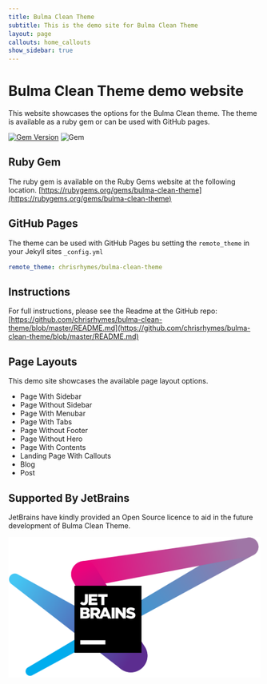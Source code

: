 ```yaml
---
title: Bulma Clean Theme
subtitle: This is the demo site for Bulma Clean Theme
layout: page
callouts: home_callouts
show_sidebar: true
---
```


# Bulma Clean Theme demo website

This website showcases the options for the Bulma Clean theme. The theme is available as a ruby gem or can be used with GitHub pages. 

[![Gem Version](https://badge.fury.io/rb/bulma-clean-theme.svg)](https://badge.fury.io/rb/bulma-clean-theme)
![Gem](https://img.shields.io/gem/dt/bulma-clean-theme.svg)

## Ruby Gem

The ruby gem is available on the Ruby Gems website at the following location. [https://rubygems.org/gems/bulma-clean-theme](https://rubygems.org/gems/bulma-clean-theme)

## GitHub Pages

The theme can be used with GitHub Pages bu setting the `remote_theme` in your Jekyll sites `_config.yml`

```yml
remote_theme: chrisrhymes/bulma-clean-theme
```

## Instructions

For full instructions, please see the Readme at the GitHub repo:
[https://github.com/chrisrhymes/bulma-clean-theme/blob/master/README.md](https://github.com/chrisrhymes/bulma-clean-theme/blob/master/README.md)

## Page Layouts

This demo site showcases the available page layout options.

* Page With Sidebar
* Page Without Sidebar
* Page With Menubar
* Page With Tabs
* Page Without Footer
* Page Without Hero
* Page With Contents
* Landing Page With Callouts
* Blog
* Post

## Supported By JetBrains

JetBrains have kindly provided an Open Source licence to aid in the future development of Bulma Clean Theme.

[![JetBrains](img/jetbrains-variant-4.svg)](https://www.jetbrains.com/?from=bulma-clean-theme)